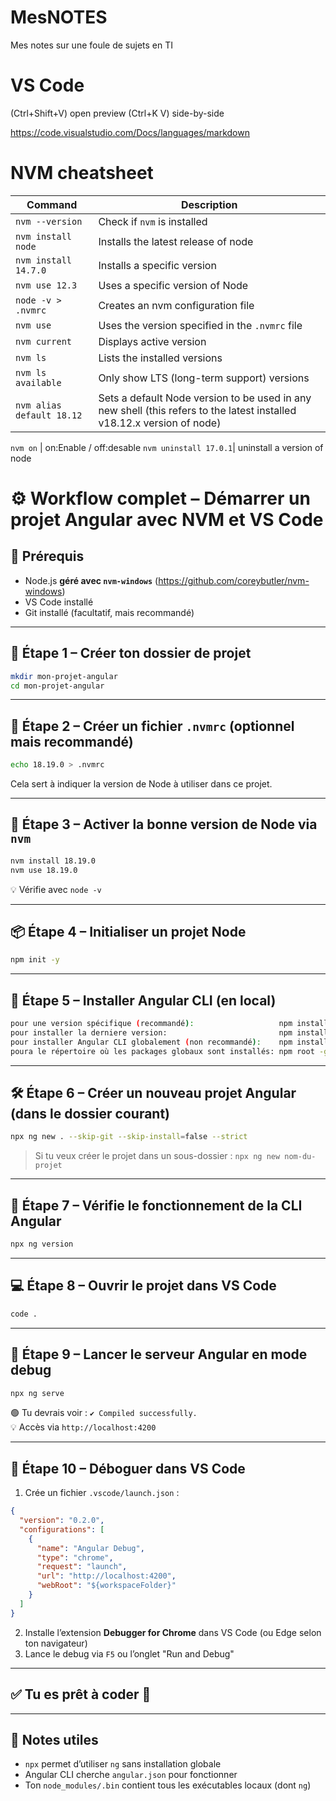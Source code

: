 # MesNOTES
Mes notes sur une foule de sujets en TI


# VS Code
(Ctrl+Shift+V) open preview
(Ctrl+K V) side-by-side 

https://code.visualstudio.com/Docs/languages/markdown


# NVM cheatsheet

Command | Description
---|---
`nvm --version` | Check if `nvm` is installed
`nvm install node` | Installs the latest release of node
`nvm install 14.7.0` | Installs a specific version
`nvm use 12.3` | Uses a specific version of Node
`node -v > .nvmrc` | Creates an nvm configuration file
`nvm use` | Uses the version specified in the `.nvmrc` file
`nvm current` | Displays active version
`nvm ls` | Lists the installed versions
`nvm ls available` | Only show LTS (long-term support) versions
`nvm alias default 18.12` | Sets a default Node version to be used in any new shell (this refers to the latest installed v18.12.x version of node)

`nvm on` | on:Enable / off:desable
`nvm uninstall 17.0.1`| uninstall a version of node

#


# ⚙️ Workflow complet – Démarrer un projet Angular avec NVM et VS Code

## 🧰 Prérequis

- Node.js **géré avec `nvm-windows`** (https://github.com/coreybutler/nvm-windows)
- VS Code installé
- Git installé (facultatif, mais recommandé)

---

## 🧩 Étape 1 – Créer ton dossier de projet

```bash
mkdir mon-projet-angular
cd mon-projet-angular
```

---

## 🧬 Étape 2 – Créer un fichier `.nvmrc` (optionnel mais recommandé)

```bash
echo 18.19.0 > .nvmrc
```

Cela sert à indiquer la version de Node à utiliser dans ce projet.

---

## 🔄 Étape 3 – Activer la bonne version de Node via `nvm`

```bash
nvm install 18.19.0
nvm use 18.19.0
```

💡 Vérifie avec `node -v`

---

## 📦 Étape 4 – Initialiser un projet Node

```bash
npm init -y
```

---

## 🧱 Étape 5 – Installer Angular CLI **(en local)**

```bash
pour une version spécifique (recommandé):                   npm install --save-dev @angular/cli@18
pour installer la derniere version:                         npm install --save-dev @angular/cli
pour installer Angular CLI globalement (non recommandé):    npm install -g @angular/cli
poura le répertoire où les packages globaux sont installés: npm root -g
```

---

## 🛠️ Étape 6 – Créer un nouveau projet Angular (dans le dossier courant)

```bash
npx ng new . --skip-git --skip-install=false --strict
```

> Si tu veux créer le projet dans un sous-dossier : `npx ng new nom-du-projet`

---

## 🧪 Étape 7 – Vérifie le fonctionnement de la CLI Angular

```bash
npx ng version
```

---

## 💻 Étape 8 – Ouvrir le projet dans VS Code

```bash
code .
```

---

## 🐞 Étape 9 – Lancer le serveur Angular en mode debug

```bash
npx ng serve
```

🟢 Tu devrais voir : `✔ Compiled successfully.`  
💡 Accès via `http://localhost:4200`

---

## 🐛 Étape 10 – Déboguer dans VS Code

1. Crée un fichier `.vscode/launch.json` :

```json
{
  "version": "0.2.0",
  "configurations": [
    {
      "name": "Angular Debug",
      "type": "chrome",
      "request": "launch",
      "url": "http://localhost:4200",
      "webRoot": "${workspaceFolder}"
    }
  ]
}
```

2. Installe l’extension **Debugger for Chrome** dans VS Code (ou Edge selon ton navigateur)
3. Lance le debug via `F5` ou l’onglet "Run and Debug"

---

## ✅ Tu es prêt à coder 🚀

---

## 📌 Notes utiles

- `npx` permet d’utiliser `ng` sans installation globale
- Angular CLI cherche `angular.json` pour fonctionner
- Ton `node_modules/.bin` contient tous les exécutables locaux (dont `ng`)
